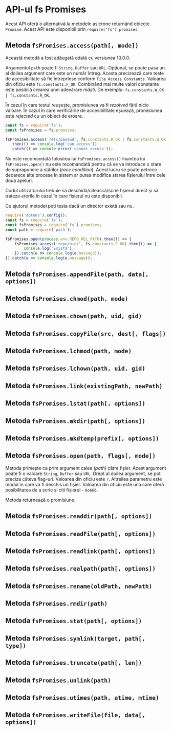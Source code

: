 # API-ul fs Promises

Acest API oferă o alternativă la metodele asicrone returnând obiecte `Promise`. Acest API este disponibil prin `require('fs').promises`.

## Metoda `fsPromises.access(path[, mode])`

Această metodă a fost adăugată odată cu versiunea 10.0.0.

Argumentul `path` poate fi `String`, `Buffer` sau `URL`.
Opțional, se poate pasa un al doilea argument care este un număr întreg. Acesta precizează care teste de accesibilitate să fie întreprinse conform `File Access Constants`. Valoarea din oficiu este `fs.constants.F_OK`. Combinând mai multe valori constante este posibilă crearea unei adevărare *măști*. De exemplu: `fs.constants.W_OK | fs.constants.R_OK`.

În cazul în care testul reușește, promisiunea va fi *rezolved* fără nicio valoare. În cazul în care verificările de accesibilitate eșuează, promisiunea este *rejected* cu un obiect de eroare.

```javascript
const fs = require('fs');
const fsPromises = fs.promises;

fsPromises.access('/etc/passwd', fs.constants.R_OK | fs.constants.W_OK)
  .then(() => console.log('can access'))
  .catch(() => console.error('cannot access'));
```

Nu este recomandată folosirea lui `fsPromises.access()` înaintea lui `fsPromises.open()` nu este recomandată pentru că se va introduce o stare de suprapunere a stărilor (*race condition*). Acest lucru se poate petrece deoarece alte procese în sistem ar putea modifica starea fișierului între cele două apeluri.

Codul utilizatorului trebuie să deschidă/citească/scrie fișierul direct și să trateze erorile în cazul în care fișierul nu este disponibil.

Cu ajutorul metodei poți testa dacă un director există sau nu.

```javascript
require('dotenv').config();
const fs = require(`fs`);
const fsPromises = require(`fs`).promises;
const path = require(`path`);

fsPromises.open(process.env.REPO_REL_PATH).then(() => {
    fsPromises.access('repo/nick', fs.constants.F_OK).then(() => {
        console.log('Există');
    }).catch(e => console.log(e.message));
}).catch(e => console.log(e.message));
```

## Metoda `fsPromises.appendFile(path, data[, options])`

## Metoda `fsPromises.chmod(path, mode)`

## Metoda `fsPromises.chown(path, uid, gid)`

## Metoda `fsPromises.copyFile(src, dest[, flags])`

## Metoda `fsPromises.lchmod(path, mode)`

## Metoda `fsPromises.lchown(path, uid, gid)`

## Metoda `fsPromises.link(existingPath, newPath)`

## Metoda `fsPromises.lstat(path[, options])`

## Metoda `fsPromises.mkdir(path[, options])`

## Metoda `fsPromises.mkdtemp(prefix[, options])`

## Metoda `fsPromises.open(path, flags[, mode])`

Metoda primește ca prim argument calea (*path*) către fișier. Acest argument poate fi o valoare `String`, `Buffer` sau `URL`. Drept al doilea argument, se pot preciza câteva flag-uri. Valoarea din oficiu este `r`. Altreilea parametru este modul în care va fi deschis un fișier. Valoarea din oficiu este una care oferă posibilitatea de a scrie și citi fișierul - `0o666`.

Metoda returnează o promisiune.

## Metoda `fsPromises.readdir(path[, options])`

## Metoda `fsPromises.readFile(path[, options])`

## Metoda `fsPromises.readlink(path[, options])`

## Metoda `fsPromises.realpath(path[, options])`

## Metoda `fsPromises.rename(oldPath, newPath)`

## Metoda `fsPromises.rmdir(path)`

## Metoda `fsPromises.stat(path[, options])`

## Metoda `fsPromises.symlink(target, path[, type])`

## Metoda `fsPromises.truncate(path[, len])`

## Metoda `fsPromises.unlink(path)`

## Metoda `fsPromises.utimes(path, atime, mtime)`

## Metoda `fsPromises.writeFile(file, data[, options])`